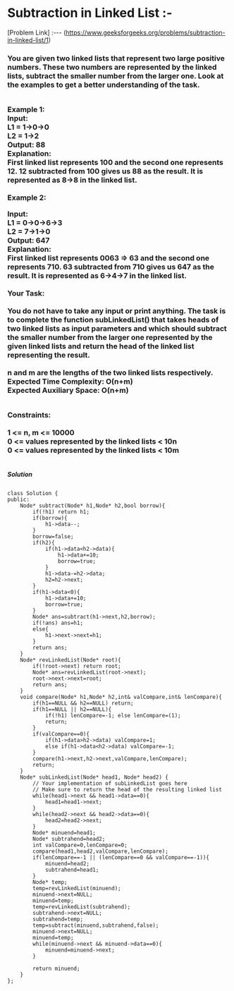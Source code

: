 # Subtraction in Linked List :-

[Problem Link] :--- (https://www.geeksforgeeks.org/problems/subtraction-in-linked-list/1)

<h3>
You are given two linked lists that represent two large positive numbers. These two numbers are represented by the linked lists, subtract the smaller number from the larger one. Look at the examples to get a better understanding of the task.<br><br>

Example 1:<br>
Input:<br>
L1 = 1->0->0<br>
L2 = 1->2<br>
Output: 88<br>
Explanation:  <br>
First linked list represents 100 and the
second one represents 12. 12 subtracted from 100
gives us 88 as the result. It is represented
as 8->8 in the linked list.<br><br>
Example 2:<br>

Input:<br>
L1 = 0->0->6->3<br>
L2 = 7->1->0<br>
Output: 647<br>
Explanation: <br>
First linked list represents 0063 => 63 and 
the second one represents 710. 63 subtracted 
from 710 gives us 647 as the result. It is
represented as 6->4->7 in the linked list.<br><br>
Your Task:<br><br>
You do not have to take any input or print anything. The task is to complete the function subLinkedList() that takes heads of two linked lists as input parameters and which should subtract the smaller number from the larger one represented by the given linked lists and return the head of the linked list representing the result.
<br><br>
n and m are the lengths of the two linked lists respectively.<br>
Expected Time Complexity:  O(n+m)<br>
Expected Auxiliary Space: O(n+m)<br><br>

Constraints:<br><br>
1 <= n, m <= 10000<br>
0 <= values represented by the linked lists < 10n<br>
0 <= values represented by the linked lists < 10m<br><br>
  
</h3>

***Solution***

```

class Solution {
public:
    Node* subtract(Node* h1,Node* h2,bool borrow){
        if(!h1) return h1;
        if(borrow){
            h1->data--;
        }
        borrow=false;
        if(h2){
            if(h1->data<h2->data){
                h1->data+=10;
                borrow=true;
            }
            h1->data-=h2->data;
            h2=h2->next;
        }
        if(h1->data<0){
            h1->data+=10;
            borrow=true;
        }
        Node* ans=subtract(h1->next,h2,borrow);
        if(!ans) ans=h1;
        else{
            h1->next->next=h1;
        }
        return ans;
    }
    Node* revLinkedList(Node* root){
        if(!root->next) return root;
        Node* ans=revLinkedList(root->next);
        root->next->next=root;
        return ans;
    }
    void compare(Node* h1,Node* h2,int& valCompare,int& lenCompare){
        if(h1==NULL && h2==NULL) return;
        if(h1==NULL || h2==NULL){
            if(!h1) lenCompare=-1; else lenCompare=(1);
            return;
        }
        if(valCompare==0){
            if(h1->data>h2->data) valCompare=1;
            else if(h1->data<h2->data) valCompare=-1;
        }
        compare(h1->next,h2->next,valCompare,lenCompare);
        return;
    }
    Node* subLinkedList(Node* head1, Node* head2) {
        // Your implementation of subLinkedList goes here
        // Make sure to return the head of the resulting linked list
        while(head1->next && head1->data==0){
            head1=head1->next;
        }
        while(head2->next && head2->data==0){
            head2=head2->next;
        }
        Node* minuend=head1;
        Node* subtrahend=head2;
        int valCompare=0,lenCompare=0;
        compare(head1,head2,valCompare,lenCompare);
        if(lenCompare==-1 || (lenCompare==0 && valCompare==-1)){
            minuend=head2;
            subtrahend=head1;
        }
        Node* temp;
        temp=revLinkedList(minuend);
        minuend->next=NULL;
        minuend=temp;
        temp=revLinkedList(subtrahend);
        subtrahend->next=NULL;
        subtrahend=temp;
        temp=subtract(minuend,subtrahend,false);
        minuend->next=NULL;
        minuend=temp;
        while(minuend->next && minuend->data==0){
            minuend=minuend->next;
        }
        
        return minuend;
    }
};

```
